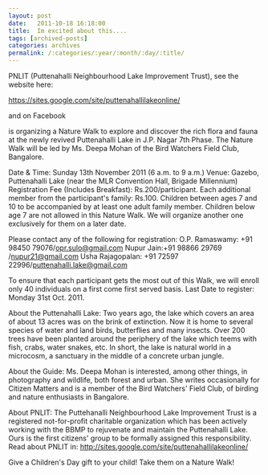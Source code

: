 ```yaml
---
layout: post
date:	2011-10-18 16:18:00
title:  Im excited about this....
tags: [archived-posts]
categories: archives
permalink: /:categories/:year/:month/:day/:title/
---
```

PNLIT  (Puttenahalli Neighbourhood Lake Improvement Trust), see the website here:

https://sites.google.com/site/puttenahallilakeonline/

and on Facebook



 is organizing a Nature Walk to explore and discover the rich flora and fauna at the newly revived Puttenahalli Lake in J.P. Nagar 7th Phase. The Nature Walk will be led by Ms. Deepa Mohan of the Bird Watchers Field Club, Bangalore. 

Date & Time: Sunday 13th November 2011 (6 a.m. to 9 a.m.)
Venue: Gazebo, Puttenahalli Lake (near the MLR Convention Hall, Brigade Millennium)
Registration Fee (Includes Breakfast): Rs.200/participant. Each additional member from the participant's family: Rs.100. 
Children between ages 7 and 10 to be accompanied by at least one adult family member. Children below age 7 are not allowed in this Nature Walk. We will organize another one exclusively for them on a later date. 

Please contact any of the following for registration: 
O.P. Ramaswamy: +91 98450 79076/opr.sulo@gmail.com
Nupur Jain:+91 98866 29769 /nupur21@gmail.com
Usha Rajagopalan: +91 72597 22996/puttenahalli.lake@gmail.com

To ensure that each participant gets the most out of this Walk, we will enroll only 40 individuals on a first come first served basis. 
Last Date to register: Monday 31st Oct. 2011.

About the Puttenahalli Lake: Two years ago, the lake which covers an area of about 13 acres was on the brink of extinction. Now it is home to several species of water and land birds, butterflies and many insects. Over 200 trees have been planted around the periphery of the lake which teems with fish, crabs, water snakes, etc. In short, the lake is natural world in a microcosm, a sanctuary in the middle of a concrete urban jungle. 

About the Guide: Ms. Deepa Mohan is interested, among other things, in photography and wildlife, both forest and urban. She writes occasionally for Citizen Matters and is a member of the Bird Watchers' Field Club, of birding and nature enthusiasts in Bangalore. 

About PNLIT: The Puttehanalli Neighbourhood Lake Improvement Trust is a registered not-for-profit charitable organization which has been actively working with the BBMP to rejuvenate and maintain the Puttenahalli Lake. Ours is the first citizens' group to be formally assigned this responsibility. Read about PNLIT in: http://sites.google.com/site/puttenahallilakeonline/

  Give a Children's Day gift to your child! Take them on a Nature Walk!
